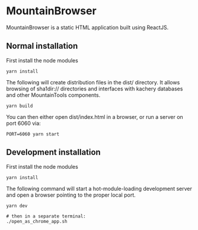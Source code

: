 # MountainBrowser

MountainBrowser is a static HTML application built using ReactJS.

## Normal installation

First install the node modules

```
yarn install
```

The following will create distribution files in the dist/ directory. It allows browsing of sha1dir:// directories and interfaces with kachery databases and other MountainTools components.

```
yarn build
```

You can then either open dist/index.html in a browser, or run a server on port 6060 via:

```
PORT=6060 yarn start
```

## Development installation

First install the node modules

```
yarn install
```

The following command will start a hot-module-loading development server and open a browser pointing to the proper local port.

```
yarn dev

# then in a separate terminal:
./open_as_chrome_app.sh
```
